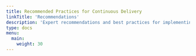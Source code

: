 ```yaml
---
title: Recommended Practices for Continuous Delivery
linkTitle: 'Recommendations'
description: 'Expert recommendations and best practices for implementing continuous delivery. Learn about small batch development, feature flags, and proven techniques to improve software delivery performance.'
type: docs
menu:
  main:
    weight: 30
---
```

